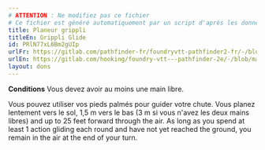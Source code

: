 ```yaml
---
# ATTENTION : Ne modifiez pas ce fichier
# Ce fichier est généré automatiquement par un script d'après les données du module Foundry VTT officiel et de sa traduction
title: Planeur grippli
titleEn: Grippli Glide
id: PRlN77xL6Bm2gUIp
urlFr: https://gitlab.com/pathfinder-fr/foundryvtt-pathfinder2-fr/-/blob/master/data/feats/PRlN77xL6Bm2gUIp.htm
urlEn: https://gitlab.com/hooking/foundry-vtt---pathfinder-2e/-/blob/master/packs/data/feats.db/grippli-glide.json
layout: dons
---
```

**Conditions** Vous devez avoir au moins une main libre.

Vous pouvez utiliser vos pieds palmés pour guider votre chute. Vous planez lentement vers le sol, 1,5 m vers le bas (3 m si vous n'avez les deux mains libres) and up to 25 feet forward through the air. As long as you spend at least 1 action gliding each round and have not yet reached the ground, you remain in the air at the end of your turn.
